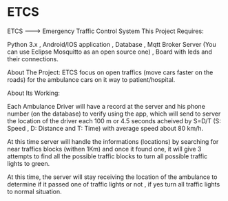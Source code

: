 # ETCS
ETCS ---> Emergency Traffic Control System 
This Project Requires:

Python 3.x , Android/IOS application , Database , Mqtt Broker Server (You can use Eclipse Mosquitto as an open source one) ,  Board with leds and their connections.

About The Project:
ETCS focus on open traffics (move cars faster on the roads) for the ambulance cars on it way to patient/hospital.

About Its Working:

Each Ambulance Driver will have a record at the server and his phone number (on the database) to verify using the app, which will send to server the location of the driver
each 100 m or 4.5 seconds acheived by S=D/T (S: Speed , D: Distance and T: Time) with average speed about 80 km/h.

At this time server will handle the informations (locations) by searching for near traffics blocks (withen 1Km) and once it found one, it will give 3 attempts to find all the possible
traffic blocks to turn all possible traffic lights to green.

At this time, the server will stay receiving the location of the ambulance to determine if it passed one of traffic lights or not , if yes turn all traffic lights to normal situation.

